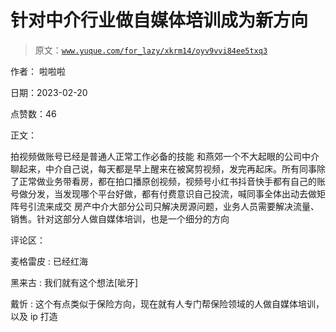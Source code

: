 # 针对中介行业做自媒体培训成为新方向

> 原文：[`www.yuque.com/for_lazy/xkrm14/oyv9vvi84ee5txq3`](https://www.yuque.com/for_lazy/xkrm14/oyv9vvi84ee5txq3)

作者： 啦啦啦

日期：2023-02-20

点赞数：46

正文：

拍视频做账号已经是普通人正常工作必备的技能 和燕郊一个不大起眼的公司中介聊起来，中介自己说，每天都是早上醒来在被窝剪视频，发完再起床。所有同事除了正常做业务带看房，都在拍口播原创视频，视频号小红书抖音快手都有自己的账号做分发，当发现哪个平台好做，都有付费意识自己投流，喊同事全体出动去做矩阵号引流来成交 房产中介大部分公司只解决房源问题，业务人员需要解决流量、销售。针对这部分人做自媒体培训，也是一个细分的方向

评论区：

麦格雷皮 : 已经红海

黑来古 : 我们就有这个想法[呲牙]

戴忻 : 这个有点类似于保险方向，现在就有人专门帮保险领域的人做自媒体培训，以及 ip 打造

